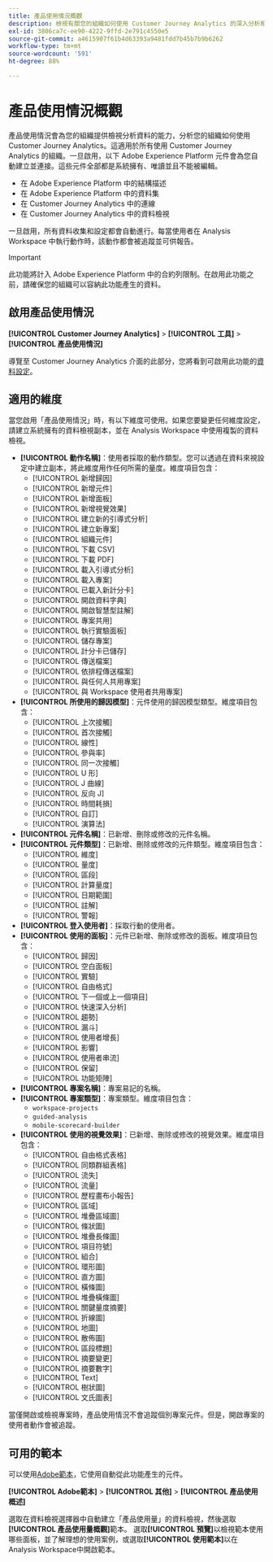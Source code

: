 ```yaml
---
title: 產品使用情況概觀
description: 檢視有關您的組織如何使用 Customer Journey Analytics 的深入分析和報告。
exl-id: 3806ca7c-ee90-4222-9ffd-2e791c4550e5
source-git-commit: a4615907f61b4d63393a9481fdd7b45b7b9b6262
workflow-type: tm+mt
source-wordcount: '591'
ht-degree: 88%

---
```


# 產品使用情況概觀

產品使用情況會為您的組織提供檢視分析資料的能力，分析您的組織如何使用 Customer Journey Analytics。這適用於所有使用 Customer Journey Analytics 的組織。一旦啟用，以下 Adob&#x200B;&#x200B;e Experience Platform 元件會為您自動建立並連接。這些元件全部都是系統擁有、唯讀並且不能被編輯。

* 在 Adobe Experience Platform 中的結構描述
* 在 Adobe Experience Platform 中的資料集
* 在 Customer Journey Analytics 中的連線
* 在 Customer Journey Analytics 中的資料檢視

一旦啟用，所有資料收集和設定都會自動進行。每當使用者在 Analysis Workspace 中執行動作時，該動作都會被追蹤並可供報告。

>[!IMPORTANT]
>
>此功能將計入 Adob&#x200B;&#x200B;e Experience Platform 中的合約列限制。在啟用此功能之前，請確保您的組織可以容納此功能產生的資料。

## 啟用產品使用情況

**[!UICONTROL Customer Journey Analytics]** > **[!UICONTROL 工具]** > **[!UICONTROL 產品使用情況]**

導覽至 Customer Journey Analytics 介面的此部分，您將看到可啟用此功能的[資料設定](data-settings.md)。

## 適用的維度

當您啟用「產品使用情況」時，有以下維度可使用。如果您要變更任何維度設定，請建立系統擁有的資料檢視副本，並在 Analysis Workspace 中使用複製的資料檢視。

* **[!UICONTROL 動作名稱]**：使用者採取的動作類型。您可以透過在資料來視設定中建立副本，將此維度用作任何所需的量度。維度項目包含：
   * [!UICONTROL 新增歸因]
   * [!UICONTROL 新增元件]
   * [!UICONTROL 新增面板]
   * [!UICONTROL 新增視覺效果]
   * [!UICONTROL 建立新的引導式分析]
   * [!UICONTROL 建立新專案]
   * [!UICONTROL 組織元件]
   * [!UICONTROL 下載 CSV]
   * [!UICONTROL 下載 PDF]
   * [!UICONTROL 載入引導式分析]
   * [!UICONTROL 載入專案]
   * [!UICONTROL 已載入新計分卡]
   * [!UICONTROL 開啟資料字典]
   * [!UICONTROL 開啟智慧型註解]
   * [!UICONTROL 專案共用]
   * [!UICONTROL 執行實驗面板]
   * [!UICONTROL 儲存專案]
   * [!UICONTROL 計分卡已儲存]
   * [!UICONTROL 傳送檔案]
   * [!UICONTROL 依排程傳送檔案]
   * [!UICONTROL 與任何人共用專案]
   * [!UICONTROL 與 Workspace 使用者共用專案]
* **[!UICONTROL 所使用的歸因模型]**：元件使用的歸因模型類型。維度項目包含：
   * [!UICONTROL 上次接觸]
   * [!UICONTROL 首次接觸]
   * [!UICONTROL 線性]
   * [!UICONTROL 參與率]
   * [!UICONTROL 同一次接觸]
   * [!UICONTROL U 形]
   * [!UICONTROL J 曲線]
   * [!UICONTROL 反向 J]
   * [!UICONTROL 時間耗損]
   * [!UICONTROL 自訂]
   * [!UICONTROL 演算法]
* **[!UICONTROL 元件名稱]**：已新增、刪除或修改的元件名稱。
* **[!UICONTROL 元件類型]**：已新增、刪除或修改的元件類型。維度項目包含：
   * [!UICONTROL 維度]
   * [!UICONTROL 量度]
   * [!UICONTROL 區段]
   * [!UICONTROL 計算量度]
   * [!UICONTROL 日期範圍]
   * [!UICONTROL 註解]
   * [!UICONTROL 警報]
* **[!UICONTROL 登入使用者]**：採取行動的使用者。
* **[!UICONTROL 使用的面板]**：元件已新增、刪除或修改的面板。維度項目包含：
   * [!UICONTROL 歸因]
   * [!UICONTROL 空白面板]
   * [!UICONTROL 實驗]
   * [!UICONTROL 自由格式]
   * [!UICONTROL 下一個或上一個項目]
   * [!UICONTROL 快速深入分析]
   * [!UICONTROL 趨勢]
   * [!UICONTROL 漏斗]
   * [!UICONTROL 使用者增長]
   * [!UICONTROL 影響]
   * [!UICONTROL 使用者串流]
   * [!UICONTROL 保留]
   * [!UICONTROL 功能矩陣]
* **[!UICONTROL 專案名稱]**：專案易記的名稱。
* **[!UICONTROL 專案類型]**：專案類型。維度項目包含：
   * `workspace-projects`
   * `guided-analysis`
   * `mobile-scorecard-builder`
* **[!UICONTROL 使用的視覺效果]**：已新增、刪除或修改的視覺效果。維度項目包含：
   * [!UICONTROL 自由格式表格]
   * [!UICONTROL 同類群組表格]
   * [!UICONTROL 流失]
   * [!UICONTROL 流量]
   * [!UICONTROL 歷程畫布小報告]
   * [!UICONTROL 區域]
   * [!UICONTROL 堆疊區域圖]
   * [!UICONTROL 條狀圖]
   * [!UICONTROL 堆疊長條圖]
   * [!UICONTROL 項目符號]
   * [!UICONTROL 組合]
   * [!UICONTROL 環形圖]
   * [!UICONTROL 直方圖]
   * [!UICONTROL 橫條圖]
   * [!UICONTROL 堆疊橫條圖]
   * [!UICONTROL 關鍵量度摘要]
   * [!UICONTROL 折線圖]
   * [!UICONTROL 地圖]
   * [!UICONTROL 散佈圖]
   * [!UICONTROL 區段標題]
   * [!UICONTROL 摘要變更]
   * [!UICONTROL 摘要數字]
   * [!UICONTROL Text]
   * [!UICONTROL 樹狀圖]
   * [!UICONTROL 文氏圖表]

當僅開啟或檢視專案時，產品使用情況不會追蹤個別專案元件。但是，開啟專案的使用者動作會被追蹤。

## 可用的範本

可以使用[Adobe範本](/help/analysis-workspace/templates/use-templates.md)，它使用自動從此功能產生的元件。

**[!UICONTROL Adobe範本]** > **[!UICONTROL 其他]** > **[!UICONTROL 產品使用概述]**

選取在資料檢視選擇器中自動建立「產品使用量」的資料檢視，然後選取&#x200B;**[!UICONTROL 產品使用量概觀]**&#x200B;範本。 選取&#x200B;**[!UICONTROL 預覽]**&#x200B;以檢視範本使用哪些面板，並了解理想的使用案例，或選取&#x200B;**[!UICONTROL 使用範本]**&#x200B;以在Analysis Workspace中開啟範本。
